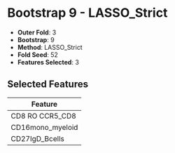# Bootstrap 9 - LASSO_Strict

- **Outer Fold**: 3
- **Bootstrap**: 9
- **Method**: LASSO_Strict
- **Fold Seed**: 52
- **Features Selected**: 3

## Selected Features

| Feature |
|---------|
| CD8 RO CCR5_CD8 |
| CD16mono_myeloid |
| CD27IgD_Bcells |
